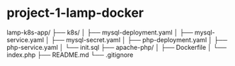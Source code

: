 # project-1-lamp-docker
lamp-k8s-app/ ├── k8s/ │   ├── mysql-deployment.yaml │   ├── mysql-service.yaml │   ├── mysql-secret.yaml │   ├── php-deployment.yaml │   ├── php-service.yaml │   └── init.sql ├── apache-php/ │   ├── Dockerfile │   └── index.php ├── README.md └── .gitignore
